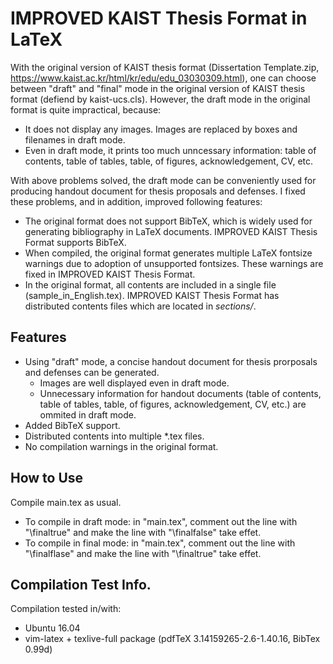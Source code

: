 IMPROVED KAIST Thesis Format in LaTeX
=====================================

With the original version of KAIST thesis format (Dissertation Template.zip, https://www.kaist.ac.kr/html/kr/edu/edu_03030309.html), one can choose between "draft" and "final" mode in the original version of KAIST thesis format (defiend by kaist-ucs.cls). However, the draft mode in the original format is quite impractical, because:
* It does not display any images. Images are replaced by boxes and filenames in draft mode.
* Even in draft mode, it prints too much unncessary information: table of contents, table of tables, table, of figures, acknowledgement, CV, etc.

With above problems solved, the draft mode can be conveniently used for producing handout document for thesis proposals and defenses. I fixed these problems, and in addition, improved following features:
* The original format does not support BibTeX, which is widely used for generating bibliography in LaTeX documents. IMPROVED KAIST Thesis Format supports BibTeX.
* When compiled, the original format generates multiple LaTeX fontsize warnings due to adoption of unsupported fontsizes. These warnings are fixed in IMPROVED KAIST Thesis Format.
* In the original format, all contents are included in a single file (sample_in_English.tex). IMPROVED KAIST Thesis Format has distributed contents files which are located in *sections/*.

## Features
* Using "draft" mode, a concise handout document for thesis prorposals and defenses can be generated.
    * Images are well displayed even in draft mode.
    * Unnecessary information for handout documents (table of contents, table of tables, table, of figures, acknowledgement, CV, etc.) are ommited in draft mode.
* Added BibTeX support.
* Distributed contents into multiple *.tex files.
* No compilation warnings in the original format.

## How to Use
Compile main.tex as usual.
* To compile in draft mode: in "main.tex", comment out the line with "\finaltrue" and make the line with "\finalfalse" take effet.
* To compile in final mode: in "main.tex", comment out the line with "\finalflase" and make the line with "\finaltrue" take effet.
 
## Compilation Test Info.
Compilation tested in/with:
* Ubuntu 16.04
* vim-latex + texlive-full package (pdfTeX 3.14159265-2.6-1.40.16, BibTex 0.99d)
